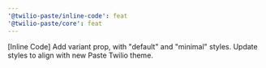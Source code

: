 ```yaml
---
'@twilio-paste/inline-code': feat
'@twilio-paste/core': feat
---
```


[Inline Code] Add variant prop, with "default" and "minimal" styles. Update styles to align with new Paste Twilio theme.
